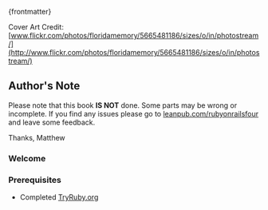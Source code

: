 {frontmatter}

Cover Art Credit: [www.flickr.com/photos/floridamemory/5665481186/sizes/o/in/photostream/](http://www.flickr.com/photos/floridamemory/5665481186/sizes/o/in/photostream/)

## Author's Note
Please note that this book **IS NOT** done. Some parts may be wrong or incomplete. If you find any issues please go to [leanpub.com/rubyonrailsfour](https://leanpub.com/rubyonrailsfour) and leave some feedback.

Thanks,
Matthew

### Welcome

### Prerequisites
* Completed [TryRuby.org](http://tryruby.org)